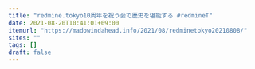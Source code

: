 ```yaml
---
title: "redmine.tokyo10周年を祝う会で歴史を堪能する #redmineT"
date: 2021-08-20T10:41:01+09:00
itemurl: "https://madowindahead.info/2021/08/redminetokyo20210808/"
sites: ""
tags: []
draft: false
---
```


